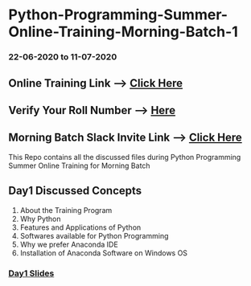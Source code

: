 # Python-Programming-Summer-Online-Training-Morning-Batch-1
### 22-06-2020 to 11-07-2020

## Online Training Link --> [Click Here](https://global.gotomeeting.com/install/351028021)
## Verify Your Roll Number --> [Here](https://docs.google.com/spreadsheets/d/1HzJhIDfu73W71taEA_cRyFEbUke80-h3T2PUtoAol9Q/edit?usp=sharing)
## Morning Batch Slack Invite Link --> [Click Here](https://join.slack.com/t/apssdcpythoncommunity/shared_invite/zt-f72x3b52-k8J0d9Lu7AvGXHiMR6EWtw)
This Repo contains all the discussed files during Python Programming Summer Online Training for Morning Batch

## Day1 Discussed Concepts

1. About the Training Program
1. Why Python
2. Features and Applications of Python
3. Softwares available for Python Programming
4. Why we prefer Anaconda IDE
5. Installation of Anaconda Software on Windows OS

### [Day1 Slides](https://github.com/AP-State-Skill-Development-Corporation/Python-SIP-Morning-Batch-1/blob/master/Day1_22June2020/Introduction_to_Python_Slides.pdf)
